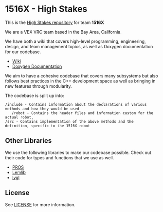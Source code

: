 # 1516X - High Stakes

This is the [High Stakes repository](https://github.com/calhighrobotics/high_stakes_x) for team **1516X**

We are a VEX VRC team based in the Bay Area, California.

We have both a wiki that covers high-level programming, engineering, design, and team management topics, as well as Doxygen documentation for our codebase.

- [Wiki](https://calhighrobotics.github.io/1516x)
- [Doxygen Documentation](https://calhighrobotics.github.io/high_stakes_x)

We aim to have a cohesive codebase that covers many subsystems but also follows best practices in the C++ development space as well as bringing in new features through modularity.

The codebase is split up into:

```text
/include - Contains information about the declarations of various methods and how they would be used
   /robot - Contains the header files and information custom for the actual robot.
/src - Contains implementation of the above methods and the definition, specific to the 1516X robot
```

## Other Libraries

We use the following libraries to make our codebase possible. Check out their code for types and functions that we use as well.

- [PROS](https://pros.cs.purdue.edu/v5/pros-4/)
- [Lemlib](https://lemlib.readthedocs.io/)
- [lvgl](https://docs.lvgl.io/8.3/)

## License

See [LICENSE](https://github.com/calhighrobotics/high_stakes_x/blob/main/LICENSE) for more information.
